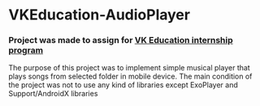 # VKEducation-AudioPlayer

### Project was made to assign for [VK Education internship program](https://vk.com/edu)

The purpose of this project was to implement simple musical player that plays songs from selected folder in mobile device. The main condition of the project was not to use any kind of libraries except ExoPlayer and Support/AndroidX libraries  
